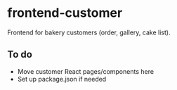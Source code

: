# frontend-customer

Frontend for bakery customers (order, gallery, cake list).

## To do
- Move customer React pages/components here
- Set up package.json if needed
